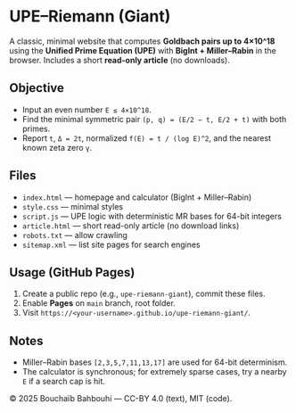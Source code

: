 # UPE–Riemann (Giant)

A classic, minimal website that computes **Goldbach pairs up to 4×10^18** using the **Unified Prime Equation (UPE)** with **BigInt + Miller–Rabin** in the browser. Includes a short **read-only article** (no downloads).

## Objective
- Input an even number `E ≤ 4×10^18`.
- Find the minimal symmetric pair `(p, q) = (E/2 − t, E/2 + t)` with both primes.
- Report `t`, `Δ = 2t`, normalized `f(E) = t / (log E)^2`, and the nearest known zeta zero `γ`.

## Files
- `index.html` — homepage and calculator (BigInt + Miller–Rabin)
- `style.css` — minimal styles
- `script.js` — UPE logic with deterministic MR bases for 64-bit integers
- `article.html` — short read-only article (no download links)
- `robots.txt` — allow crawling
- `sitemap.xml` — list site pages for search engines

## Usage (GitHub Pages)
1. Create a public repo (e.g., `upe-riemann-giant`), commit these files.
2. Enable **Pages** on `main` branch, root folder.
3. Visit `https://<your-username>.github.io/upe-riemann-giant/`.

## Notes
- Miller–Rabin bases `[2,3,5,7,11,13,17]` are used for 64-bit determinism.
- The calculator is synchronous; for extremely sparse cases, try a nearby `E` if a search cap is hit.

© 2025 Bouchaïb Bahbouhi — CC-BY 4.0 (text), MIT (code).
